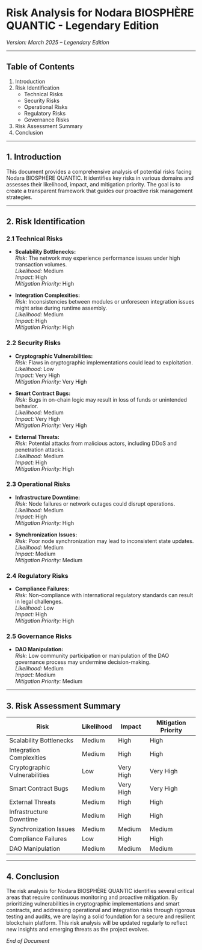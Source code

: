 # Risk Analysis for Nodara BIOSPHÈRE QUANTIC - Legendary Edition

*Version: March 2025 – Legendary Edition*

---

## Table of Contents

1. Introduction
2. Risk Identification
   - Technical Risks
   - Security Risks
   - Operational Risks
   - Regulatory Risks
   - Governance Risks
3. Risk Assessment Summary
4. Conclusion

---

## 1. Introduction

This document provides a comprehensive analysis of potential risks facing Nodara BIOSPHÈRE QUANTIC. It identifies key risks in various domains and assesses their likelihood, impact, and mitigation priority. The goal is to create a transparent framework that guides our proactive risk management strategies.

---

## 2. Risk Identification

### 2.1 Technical Risks
- **Scalability Bottlenecks:**  
  *Risk:* The network may experience performance issues under high transaction volumes.  
  *Likelihood:* Medium  
  *Impact:* High  
  *Mitigation Priority:* High

- **Integration Complexities:**  
  *Risk:* Inconsistencies between modules or unforeseen integration issues might arise during runtime assembly.  
  *Likelihood:* Medium  
  *Impact:* High  
  *Mitigation Priority:* High

### 2.2 Security Risks
- **Cryptographic Vulnerabilities:**  
  *Risk:* Flaws in cryptographic implementations could lead to exploitation.  
  *Likelihood:* Low  
  *Impact:* Very High  
  *Mitigation Priority:* Very High

- **Smart Contract Bugs:**  
  *Risk:* Bugs in on-chain logic may result in loss of funds or unintended behavior.  
  *Likelihood:* Medium  
  *Impact:* Very High  
  *Mitigation Priority:* Very High

- **External Threats:**  
  *Risk:* Potential attacks from malicious actors, including DDoS and penetration attacks.  
  *Likelihood:* Medium  
  *Impact:* High  
  *Mitigation Priority:* High

### 2.3 Operational Risks
- **Infrastructure Downtime:**  
  *Risk:* Node failures or network outages could disrupt operations.  
  *Likelihood:* Medium  
  *Impact:* High  
  *Mitigation Priority:* High

- **Synchronization Issues:**  
  *Risk:* Poor node synchronization may lead to inconsistent state updates.  
  *Likelihood:* Medium  
  *Impact:* Medium  
  *Mitigation Priority:* Medium

### 2.4 Regulatory Risks
- **Compliance Failures:**  
  *Risk:* Non-compliance with international regulatory standards can result in legal challenges.  
  *Likelihood:* Low  
  *Impact:* High  
  *Mitigation Priority:* High

### 2.5 Governance Risks
- **DAO Manipulation:**  
  *Risk:* Low community participation or manipulation of the DAO governance process may undermine decision-making.  
  *Likelihood:* Medium  
  *Impact:* Medium  
  *Mitigation Priority:* Medium

---

## 3. Risk Assessment Summary

| Risk                           | Likelihood | Impact   | Mitigation Priority |
|--------------------------------|------------|----------|---------------------|
| Scalability Bottlenecks        | Medium     | High     | High                |
| Integration Complexities       | Medium     | High     | High                |
| Cryptographic Vulnerabilities  | Low        | Very High| Very High           |
| Smart Contract Bugs            | Medium     | Very High| Very High           |
| External Threats               | Medium     | High     | High                |
| Infrastructure Downtime        | Medium     | High     | High                |
| Synchronization Issues         | Medium     | Medium   | Medium              |
| Compliance Failures            | Low        | High     | High                |
| DAO Manipulation               | Medium     | Medium   | Medium              |

---

## 4. Conclusion

The risk analysis for Nodara BIOSPHÈRE QUANTIC identifies several critical areas that require continuous monitoring and proactive mitigation. By prioritizing vulnerabilities in cryptographic implementations and smart contracts, and addressing operational and integration risks through rigorous testing and audits, we are laying a solid foundation for a secure and resilient blockchain platform. This risk analysis will be updated regularly to reflect new insights and emerging threats as the project evolves.

*End of Document*
